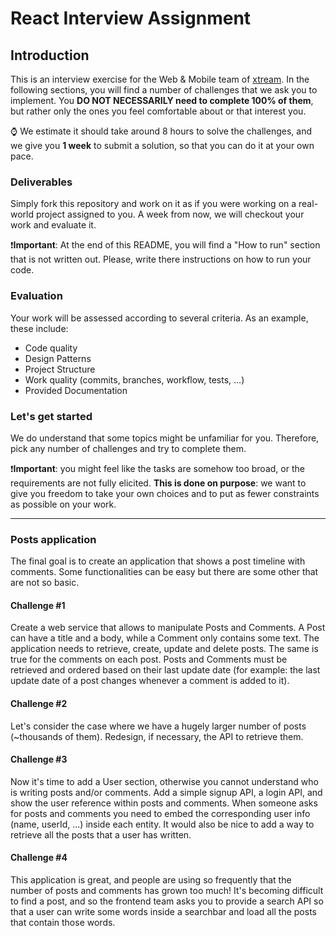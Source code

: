 
<!---
Hi! We're happy you opened this file, not everyone does!
To let us know you did, paste a capybara picture 
in the How to Run section 😊 
-->

# React Interview Assignment

## Introduction

This is an interview exercise for the Web & Mobile team of [xtream](https://www.linkedin.com/company/xtream-srl). In the
following sections, you will find a number of challenges that we ask you to implement. You **DO NOT NECESSARILY need to
complete 100% of them**, but rather only the ones you feel comfortable about or that interest you.

:watch: We estimate it should take around 8 hours to solve the challenges, and we give you **1 week** to submit a
solution, so that you can do it at your own pace.

### Deliverables

Simply fork this repository and work on it as if you were working on a real-world project assigned to you. A week from
now, we will checkout your work and evaluate it.

:heavy_exclamation_mark:**Important**: At the end of this README, you will find a "How to run" section that is not
written out. Please, write there instructions on how to run your code.

### Evaluation

Your work will be assessed according to several criteria. As an example, these include:

* Code quality
* Design Patterns
* Project Structure
* Work quality (commits, branches, workflow, tests, ...)
* Provided Documentation

### Let's get started

We do understand that some topics might be unfamiliar for you. Therefore, pick any number of challenges and try to complete them.

:heavy_exclamation_mark:**Important**: you might feel like the tasks are somehow too broad, or the requirements are not
fully elicited. **This is done on purpose**: we want to give you freedom to take your own choices and to put as fewer
constraints as possible on your work.

---   

### Posts application

The final goal is to create an application that shows a post timeline with comments. Some functionalities can be easy but there are some other that are not so basic.

#### Challenge #1

Create a web service that allows to manipulate Posts and Comments. A Post can have a title and a body, while a Comment only contains some text. The application needs to retrieve, create, update and delete posts. The same is true for the comments on each post. Posts and Comments must be retrieved and ordered based on their last update date (for example: the last update date of a post changes whenever a comment is added to it).

#### Challenge #2

Let's consider the case where we have a hugely larger number of posts (~thousands of them). Redesign, if necessary, the API to retrieve them.

#### Challenge #3

Now it's time to add a User section, otherwise you cannot understand who is writing posts and/or comments. Add a simple signup API, a login API, and show the user reference within posts and comments. When someone asks for posts and comments you need to embed the corresponding user info (name, userId, ...) inside each entity. It would also be nice to add a way to retrieve all the posts that a user has written.

#### Challenge #4

This application is great, and people are using so frequently that the number of posts and comments has grown too much! It's becoming difficult to find a post, and so the frontend team asks you to provide a search API so that a user can write some words inside a searchbar and load all the posts that contain those words.

